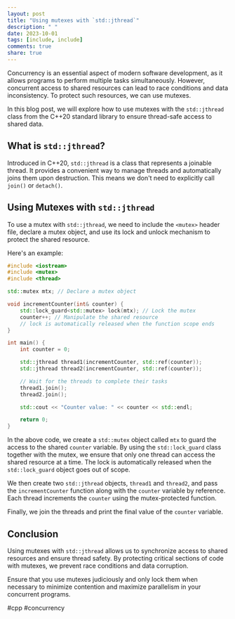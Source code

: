 ```yaml
---
layout: post
title: "Using mutexes with `std::jthread`"
description: " "
date: 2023-10-01
tags: [include, include]
comments: true
share: true
---
```


Concurrency is an essential aspect of modern software development, as it allows programs to perform multiple tasks simultaneously. However, concurrent access to shared resources can lead to race conditions and data inconsistency. To protect such resources, we can use mutexes. 

In this blog post, we will explore how to use mutexes with the `std::jthread` class from the C++20 standard library to ensure thread-safe access to shared data.

## What is `std::jthread`?

Introduced in C++20, `std::jthread` is a class that represents a joinable thread. It provides a convenient way to manage threads and automatically joins them upon destruction. This means we don't need to explicitly call `join()` or `detach()`.

## Using Mutexes with `std::jthread`

To use a mutex with `std::jthread`, we need to include the `<mutex>` header file, declare a mutex object, and use its lock and unlock mechanism to protect the shared resource.

Here's an example:

```cpp
#include <iostream>
#include <mutex>
#include <thread>

std::mutex mtx; // Declare a mutex object

void incrementCounter(int& counter) {
    std::lock_guard<std::mutex> lock(mtx); // Lock the mutex
    counter++; // Manipulate the shared resource
    // lock is automatically released when the function scope ends
}

int main() {
    int counter = 0;

    std::jthread thread1(incrementCounter, std::ref(counter));
    std::jthread thread2(incrementCounter, std::ref(counter));

    // Wait for the threads to complete their tasks
    thread1.join();
    thread2.join();

    std::cout << "Counter value: " << counter << std::endl;

    return 0;
}
```

In the above code, we create a `std::mutex` object called `mtx` to guard the access to the shared `counter` variable. By using the `std::lock_guard` class together with the mutex, we ensure that only one thread can access the shared resource at a time. The lock is automatically released when the `std::lock_guard` object goes out of scope.

We then create two `std::jthread` objects, `thread1` and `thread2`, and pass the `incrementCounter` function along with the `counter` variable by reference. Each thread increments the `counter` using the mutex-protected function.

Finally, we join the threads and print the final value of the `counter` variable.

## Conclusion

Using mutexes with `std::jthread` allows us to synchronize access to shared resources and ensure thread safety. By protecting critical sections of code with mutexes, we prevent race conditions and data corruption.

Ensure that you use mutexes judiciously and only lock them when necessary to minimize contention and maximize parallelism in your concurrent programs.

#cpp #concurrency